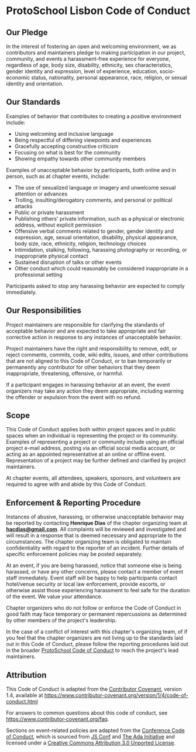 # ProtoSchool Lisbon Code of Conduct

## Our Pledge

In the interest of fostering an open and welcoming environment, we as
contributors and maintainers pledge to making participation in our project, community,
and events a harassment-free experience for everyone, regardless of age, body
size, disability, ethnicity, sex characteristics, gender identity and expression,
level of experience, education, socio-economic status, nationality, personal
appearance, race, religion, or sexual identity and orientation.

## Our Standards

Examples of behavior that contributes to creating a positive environment
include:

* Using welcoming and inclusive language
* Being respectful of differing viewpoints and experiences
* Gracefully accepting constructive criticism
* Focusing on what is best for the community
* Showing empathy towards other community members

Examples of unacceptable behavior by participants, both online and in person, such as at chapter events, include:

* The use of sexualized language or imagery and unwelcome sexual attention or
  advances
* Trolling, insulting/derogatory comments, and personal or political attacks
* Public or private harassment
* Publishing others' private information, such as a physical or electronic
  address, without explicit permission
* Offensive verbal comments related to gender, gender identity and expression, age, sexual orientation, disability, physical appearance, body size, race, ethnicity, religion, technology choices
* Intimidation, stalking, following, harassing photography or recording, or inappropriate physical contact
* Sustained disruption of talks or other events
* Other conduct which could reasonably be considered inappropriate in a
  professional setting

Participants asked to stop any harassing behavior are expected to comply immediately.

## Our Responsibilities

Project maintainers are responsible for clarifying the standards of acceptable
behavior and are expected to take appropriate and fair corrective action in
response to any instances of unacceptable behavior.

Project maintainers have the right and responsibility to remove, edit, or
reject comments, commits, code, wiki edits, issues, and other contributions
that are not aligned to this Code of Conduct, or to ban temporarily or
permanently any contributor for other behaviors that they deem inappropriate,
threatening, offensive, or harmful.

If a participant engages in harassing behavior at an event, the event organizers may
take any action they deem appropriate, including warning the offender or expulsion
from the event with no refund.

## Scope

This Code of Conduct applies both within project spaces and in public spaces
when an individual is representing the project or its community. Examples of
representing a project or community include using an official project e-mail
address, posting via an official social media account, or acting as an appointed
representative at an online or offline event. Representation of a project may be
further defined and clarified by project maintainers.

At chapter events, all attendees, speakers, sponsors, and volunteers are required
to agree with and abide by this Code of Conduct.

## Enforcement & Reporting Procedure

Instances of abusive, harassing, or otherwise unacceptable behavior may be
reported by contacting **Henrique Dias** of the chapter organizing team at
**[hacdias@gmail.com](mailto:hacdias@gmail.com)**. All complaints
will be reviewed and investigated and will result in a response that is deemed
necessary and appropriate to the circumstances. The chapter organizing team is
obligated to maintain confidentiality with regard to the reporter of an incident.
Further details of specific enforcement policies may be posted separately.

At an event, if you are being harassed, notice that someone else is being harassed,
or have any other concerns, please contact a member of event staff immediately. Event
staff will be happy to help participants contact hotel/venue security or local
law enforcement, provide escorts, or otherwise assist those experiencing harassment
to feel safe for the duration of the event. We value your attendance.

Chapter organizers who do not follow or enforce the Code of Conduct in good
faith may face temporary or permanent repercussions as determined by other
members of the project's leadership.

In the case of a conflict of interest with this chapter's organizing team, of if you feel that
the chapter organizers are not living up to the standards laid out in this Code of Conduct, please
follow the reporting procedures laid out in the broader [ProtoSchool Code of Conduct](https://github.com/ProtoSchool/organizing/blob/master/CODE_OF_CONDUCT.md) to reach the
project's lead maintainers.

## Attribution

This Code of Conduct is adapted from the [Contributor Covenant][homepage], version 1.4,
available at https://www.contributor-covenant.org/version/1/4/code-of-conduct.html

[homepage]: https://www.contributor-covenant.org

For answers to common questions about this code of conduct, see
https://www.contributor-covenant.org/faq.

Sections on event-related policies are adapted from the
[Conference Code of Conduct](http://confcodeofconduct.com/), which is sourced from [JS Conf](http://2012.jsconf.us/#/about) and [The Ada Initiative](http://geekfeminism.wikia.com/wiki/Conference_anti-harassment/Policy) and
licensed under a [Creative Commons Attribution 3.0 Unported License](https://creativecommons.org/licenses/by/3.0/deed.en_US).
